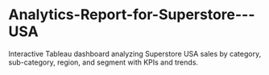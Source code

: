 # Analytics-Report-for-Superstore---USA
Interactive Tableau dashboard analyzing Superstore USA sales by category, sub-category, region, and segment with KPIs and trends.

